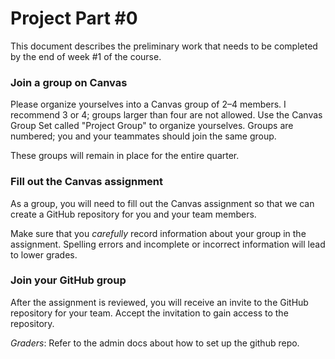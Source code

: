 # Project Part #0

This document describes the preliminary work that needs to be completed by the end of week \#1 of the course. 

### Join a group on Canvas

Please organize yourselves into a Canvas group of 2–4 members. I recommend 3 or 4; groups larger than four are not allowed. Use the Canvas Group Set called "Project Group" to organize yourselves. Groups are numbered; you and your teammates should join the same group.

These groups will remain in place for the entire quarter. 

### Fill out the Canvas assignment

As a group, you will need to fill out the Canvas assignment so that we can create a GitHub repository for you and your team members. 

Make sure that you _carefully_ record information about your group in the assignment. Spelling errors and incomplete or incorrect information will lead to lower grades.

### Join your GitHub group

After the assignment is reviewed, you will receive an invite to the GitHub repository for your team. Accept the invitation to gain access to the repository.

_Graders_: Refer to the admin docs about how to set up the github repo.